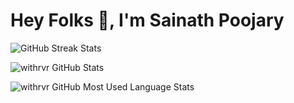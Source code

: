 # Hey Folks 👋, I'm Sainath Poojary

![GitHub Streak Stats](http://github-readme-streak-stats.herokuapp.com?user=sainathpoojary&date_format=j%20M%5B%20Y%5D)

![withrvr GitHub Stats](https://github-readme-stats.vercel.app/api?username=sainathpoojary&show_icons=true)

![withrvr GitHub Most Used Language Stats](https://github-readme-stats.vercel.app/api/top-langs/?username=sainathpoojary&langs_count=10&layout=compact)
